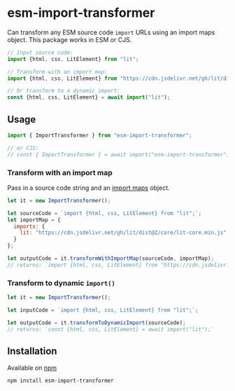 # esm-import-transformer

Can transform any ESM source code `import` URLs using an import maps object. This package works in ESM or CJS.

```js
// Input source code:
import {html, css, LitElement} from "lit";

// Transform with an import map:
import {html, css, LitElement} from "https://cdn.jsdelivr.net/gh/lit/dist@2/core/lit-core.min.js";

// Or transform to a dynamic import:
const {html, css, LitElement} = await import("lit");
```

## Usage

```js
import { ImportTransformer } from "esm-import-transformer";

// or CJS:
// const { ImportTransformer } = await import("esm-import-transformer");
```

### Transform with an import map

Pass in a source code string and an [import maps](https://github.com/WICG/import-maps) object.

```js
let it = new ImportTransformer();

let sourceCode = `import {html, css, LitElement} from "lit";`;
let importMap = {
  imports: {
    lit: "https://cdn.jsdelivr.net/gh/lit/dist@2/core/lit-core.min.js"
  }
};

let outputCode = it.transformWithImportMap(sourceCode, importMap);
// returns: `import {html, css, LitElement} from "https://cdn.jsdelivr.net/gh/lit/dist@2/core/lit-core.min.js";`
```

### Transform to dynamic `import()`

```js
let it = new ImportTransformer();

let inputCode = `import {html, css, LitElement} from "lit";`;

let outputCode = it.transformToDynamicImport(sourceCode);
// returns: `const {html, css, LitElement} = await import("lit");`
```

## Installation

Available on [npm](https://www.npmjs.com/package/esm-import-transformer)

```
npm install esm-import-transformer
```
